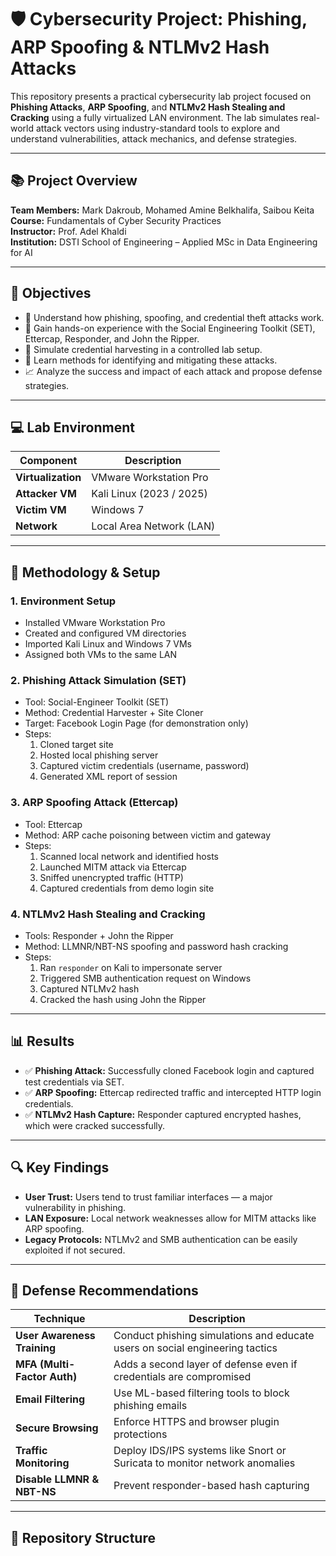 # 🛡️ Cybersecurity Project: Phishing, ARP Spoofing & NTLMv2 Hash Attacks

This repository presents a practical cybersecurity lab project focused on **Phishing Attacks**, **ARP Spoofing**, and **NTLMv2 Hash Stealing and Cracking** using a fully virtualized LAN environment. The lab simulates real-world attack vectors using industry-standard tools to explore and understand vulnerabilities, attack mechanics, and defense strategies.

---

## 📚 Project Overview

**Team Members:** Mark Dakroub, Mohamed Amine Belkhalifa, Saibou Keita  
**Course:** Fundamentals of Cyber Security Practices  
**Instructor:** Prof. Adel Khaldi  
**Institution:** DSTI School of Engineering – Applied MSc in Data Engineering for AI

---

## 🎯 Objectives

- 🧠 Understand how phishing, spoofing, and credential theft attacks work.
- 🔧 Gain hands-on experience with the Social Engineering Toolkit (SET), Ettercap, Responder, and John the Ripper.
- 🧪 Simulate credential harvesting in a controlled lab setup.
- 🔐 Learn methods for identifying and mitigating these attacks.
- 📈 Analyze the success and impact of each attack and propose defense strategies.

---

## 💻 Lab Environment

| Component            | Description                           |
|---------------------|---------------------------------------|
| **Virtualization**  | VMware Workstation Pro                |
| **Attacker VM**     | Kali Linux (2023 / 2025)              |
| **Victim VM**       | Windows 7                             |
| **Network**         | Local Area Network (LAN)              |

---

## 🧪 Methodology & Setup

### 1. **Environment Setup**
- Installed VMware Workstation Pro
- Created and configured VM directories
- Imported Kali Linux and Windows 7 VMs
- Assigned both VMs to the same LAN

### 2. **Phishing Attack Simulation (SET)**
- Tool: Social-Engineer Toolkit (SET)
- Method: Credential Harvester + Site Cloner
- Target: Facebook Login Page (for demonstration only)
- Steps:
  1. Cloned target site
  2. Hosted local phishing server
  3. Captured victim credentials (username, password)
  4. Generated XML report of session

### 3. **ARP Spoofing Attack (Ettercap)**
- Tool: Ettercap
- Method: ARP cache poisoning between victim and gateway
- Steps:
  1. Scanned local network and identified hosts
  2. Launched MITM attack via Ettercap
  3. Sniffed unencrypted traffic (HTTP)
  4. Captured credentials from demo login site

### 4. **NTLMv2 Hash Stealing and Cracking**
- Tools: Responder + John the Ripper
- Method: LLMNR/NBT-NS spoofing and password hash cracking
- Steps:
  1. Ran `responder` on Kali to impersonate server
  2. Triggered SMB authentication request on Windows
  3. Captured NTLMv2 hash
  4. Cracked the hash using John the Ripper

---

## 📊 Results

- ✅ **Phishing Attack:** Successfully cloned Facebook login and captured test credentials via SET.
- ✅ **ARP Spoofing:** Ettercap redirected traffic and intercepted HTTP login credentials.
- ✅ **NTLMv2 Hash Capture:** Responder captured encrypted hashes, which were cracked successfully.

---

## 🔍 Key Findings

- **User Trust:** Users tend to trust familiar interfaces — a major vulnerability in phishing.
- **LAN Exposure:** Local network weaknesses allow for MITM attacks like ARP spoofing.
- **Legacy Protocols:** NTLMv2 and SMB authentication can be easily exploited if not secured.

---

## 🔐 Defense Recommendations

| Technique                  | Description                                                                 |
|----------------------------|-----------------------------------------------------------------------------|
| **User Awareness Training** | Conduct phishing simulations and educate users on social engineering tactics |
| **MFA (Multi-Factor Auth)** | Adds a second layer of defense even if credentials are compromised          |
| **Email Filtering**         | Use ML-based filtering tools to block phishing emails                       |
| **Secure Browsing**         | Enforce HTTPS and browser plugin protections                               |
| **Traffic Monitoring**      | Deploy IDS/IPS systems like Snort or Suricata to monitor network anomalies  |
| **Disable LLMNR & NBT-NS**  | Prevent responder-based hash capturing                                     |

---

## 📁 Repository Structure


